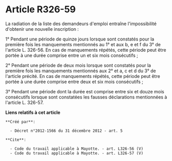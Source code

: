 # Article R326-59

La radiation de la liste des demandeurs d'emploi entraîne l'impossibilité d'obtenir une nouvelle inscription : 

1° Pendant une période de quinze jours lorsque sont constatés pour la première fois les manquements mentionnés au 1° et aux
b, e et f du 3° de l'article L. 326-56. En cas de manquements répétés, cette période peut être portée à une durée comprise
entre un et six mois consécutifs ; 

2° Pendant une période de deux mois lorsque sont constatés pour la première fois les manquements mentionnés aux 2° et a, c et
d du 3° de l'article précité. En cas de manquements répétés, cette période peut être portée à une durée comprise entre deux
et six mois consécutifs ; 

3° Pendant une période dont la durée est comprise entre six et douze mois consécutifs lorsque sont constatées les fausses
déclarations mentionnées à l'article L. 326-57.

**Liens relatifs à cet article**

	**Créé par**:

	  - Décret n°2012-1566 du 31 décembre 2012 - art. 5

	**Cite**:

	  - Code du travail applicable à Mayotte. - art. L326-56 (V)
	  - Code du travail applicable à Mayotte. - art. L326-57 (V)
